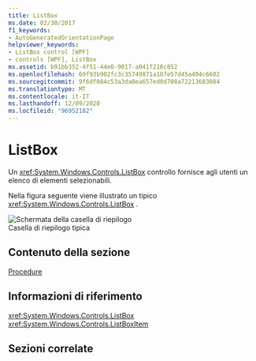 ```yaml
---
title: ListBox
ms.date: 03/30/2017
f1_keywords:
- AutoGeneratedOrientationPage
helpviewer_keywords:
- ListBox control [WPF]
- controls [WPF], ListBox
ms.assetid: b91bb352-4f51-44e0-9017-a041f216c852
ms.openlocfilehash: 69f93b902fc3c35749871a187e57d45a404c6602
ms.sourcegitcommit: 9f6df084c53a3da0ea657ed0d708a72213683084
ms.translationtype: MT
ms.contentlocale: it-IT
ms.lasthandoff: 12/09/2020
ms.locfileid: "96952182"
---
```

# <a name="listbox"></a>ListBox
Un <xref:System.Windows.Controls.ListBox> controllo fornisce agli utenti un elenco di elementi selezionabili.  
  
 Nella figura seguente viene illustrato un tipico <xref:System.Windows.Controls.ListBox> .  
  
 ![Schermata della casella di riepilogo](./media/ss-ctl-listbox.gif "SS_CTL_listbox")  
Casella di riepilogo tipica  
  
## <a name="in-this-section"></a>Contenuto della sezione  
 [Procedure](listbox-how-to-topics.md)  
  
## <a name="reference"></a>Informazioni di riferimento  
 <xref:System.Windows.Controls.ListBox>  
  <xref:System.Windows.Controls.ListBoxItem>  
  
## <a name="related-sections"></a>Sezioni correlate
